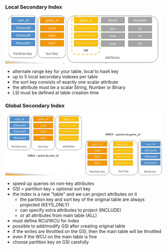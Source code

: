 ### Local Secondary Index ###
![](images/aim3.jpg)
* alternate range key for your table, local to hash key
* up to 5 local secondary indexes per table
* the sort key consists of exactly one scalar attribute
* the attribute must be a scalar String, Number or Binary
* LSI must be defined at table creation time

### Global Secondary Index ###
![](images/aim4.jpg)
* speed up queries on non-key attributes
* GSI = partition key + optional sort key
* the index is a new "table" and we can project attributes on it
    * the partition key and sort key of the original table are always projected (KEYS_ONLY)
    * can specify extra attributes to project (INCLUDE)    
    * or all attributes from main table (ALL)
* must define RCU/WCU for index 
* possible to add/modify GSI after creating original table
* if the writes are throttled on the GSI, then the main table will be throttled
* even if the WCU on the main table is fine
* choose partition key on GSI carefully 